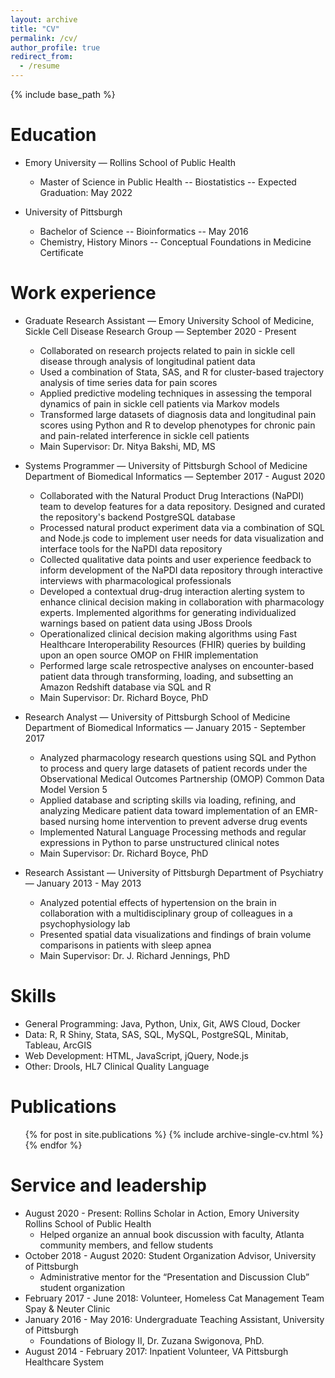 ```yaml
---
layout: archive
title: "CV"
permalink: /cv/
author_profile: true
redirect_from:
  - /resume
---
```


{% include base_path %}

Education
======
* Emory University — Rollins School of Public Health
  - Master of Science in Public Health -- Biostatistics -- Expected Graduation: May 2022

* University of Pittsburgh
  - Bachelor of Science -- Bioinformatics -- May 2016
  - Chemistry, History Minors -- Conceptual Foundations in Medicine Certificate

Work experience
======
* Graduate Research Assistant — Emory University School of Medicine, Sickle Cell Disease Research Group — September 2020 - Present
  - Collaborated on research projects related to pain in sickle cell disease through analysis of longitudinal patient data
  - Used a combination of Stata, SAS, and R for cluster-based trajectory analysis of time series data for pain scores
  - Applied predictive modeling techniques in assessing the temporal dynamics of pain in sickle cell patients via Markov models
  - Transformed large datasets of diagnosis data and longitudinal pain scores using Python and R to develop phenotypes for chronic pain and pain-related interference in sickle cell patients
  - Main Supervisor: Dr. Nitya Bakshi, MD, MS

* Systems Programmer — University of Pittsburgh School of Medicine Department of Biomedical Informatics — September 2017 - August 2020
  - Collaborated with the Natural Product Drug Interactions (NaPDI) team to develop features for a data repository. Designed and curated the repository's backend PostgreSQL database
  - Processed natural product experiment data via a combination of SQL and Node.js code to implement user needs for data visualization and interface tools for the NaPDI data repository
  - Collected qualitative data points and user experience feedback to inform development of the NaPDI data repository through interactive interviews with pharmacological professionals 
  - Developed a contextual drug-drug interaction alerting system to enhance clinical decision making in collaboration with pharmacology experts. Implemented algorithms for generating individualized warnings based on patient data using JBoss Drools
  - Operationalized clinical decision making algorithms using Fast Healthcare Interoperability Resources (FHIR) queries by building upon an open source OMOP on FHIR implementation
  - Performed large scale retrospective analyses on encounter-based patient data through transforming, loading, and subsetting an Amazon Redshift database via SQL and R
  - Main Supervisor: Dr. Richard Boyce, PhD

* Research Analyst — University of Pittsburgh School of Medicine Department of Biomedical Informatics — January 2015 - September 2017
  - Analyzed pharmacology research questions using SQL and Python to process and query large datasets of patient records under the Observational Medical Outcomes Partnership (OMOP) Common Data Model Version 5
  - Applied database and scripting skills via loading, refining, and analyzing Medicare patient data toward implementation of an EMR-based nursing home intervention to prevent adverse drug events
  - Implemented Natural Language Processing methods and regular expressions in Python to parse unstructured clinical notes
  - Main Supervisor: Dr. Richard Boyce, PhD

* Research Assistant — University of Pittsburgh Department of Psychiatry — January 2013 - May 2013
  - Analyzed potential effects of hypertension on the brain in collaboration with a multidisciplinary group of colleagues in a psychophysiology lab
  - Presented spatial data visualizations and findings of brain volume comparisons in patients with sleep apnea
  - Main Supervisor: Dr. J. Richard Jennings, PhD
  
Skills
======
* General Programming: Java, Python, Unix, Git, AWS Cloud, Docker
* Data: R, R Shiny, Stata, SAS, SQL, MySQL, PostgreSQL, Minitab, Tableau, ArcGIS
* Web Development: HTML, JavaScript, jQuery, Node.js
* Other: Drools, HL7 Clinical Quality Language

Publications
======
  <ul>{% for post in site.publications %}
    {% include archive-single-cv.html %}
  {% endfor %}</ul>
  
<!-- Talks
======
  <ul>{% for post in site.talks %}
    {% include archive-single-talk-cv.html %}
  {% endfor %}</ul> -->
  
<!-- Teaching
======
  <ul>{% for post in site.teaching %}
    {% include archive-single-cv.html %}
  {% endfor %}</ul> -->
  
Service and leadership
======
* August 2020 - Present: Rollins Scholar in Action, Emory University Rollins School of Public Health
  - Helped organize an annual book discussion with faculty, Atlanta community members, and fellow students
* October 2018 - August 2020: Student Organization Advisor, University of Pittsburgh
  - Administrative mentor for the “Presentation and Discussion Club” student organization
* February 2017 - June 2018: Volunteer, Homeless Cat Management Team Spay & Neuter Clinic
* January 2016 - May 2016: Undergraduate Teaching Assistant, University of Pittsburgh
  - Foundations of Biology II, Dr. Zuzana Swigonova, PhD.
* August 2014 - February 2017: Inpatient Volunteer, VA Pittsburgh Healthcare System
